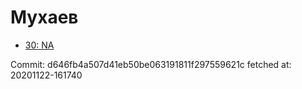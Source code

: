 # Мухаев
- [30: NA](30.md)

Commit: d646fb4a507d41eb50be063191811f297559621c
 fetched at: 20201122-161740
